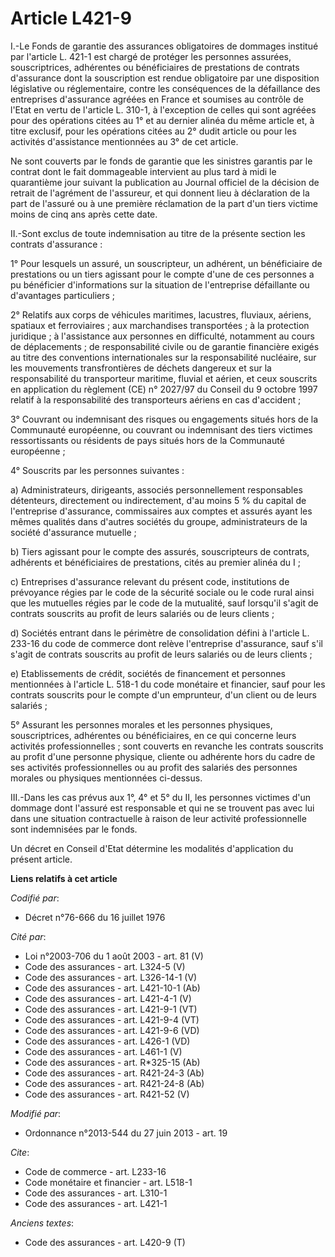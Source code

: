 # Article L421-9

I.-Le Fonds de garantie des assurances obligatoires de dommages institué par l'article L. 421-1 est chargé de protéger les
personnes assurées, souscriptrices, adhérentes ou bénéficiaires de prestations de contrats d'assurance dont la souscription
est rendue obligatoire par une disposition législative ou réglementaire, contre les conséquences de la défaillance des
entreprises d'assurance agréées en France et soumises au contrôle de l'Etat en vertu de l'article L. 310-1, à l'exception de
celles qui sont agréées pour des opérations citées au 1° et au dernier alinéa du même article et, à titre exclusif, pour les
opérations citées au 2° dudit article ou pour les activités d'assistance mentionnées au 3° de cet article. 

Ne sont couverts par le fonds de garantie que les sinistres garantis par le contrat dont le fait dommageable intervient au
plus tard à midi le quarantième jour suivant la publication au Journal officiel de la décision de retrait de l'agrément de
l'assureur, et qui donnent lieu à déclaration de la part de l'assuré ou à une première réclamation de la part d'un tiers
victime moins de cinq ans après cette date. 

II.-Sont exclus de toute indemnisation au titre de la présente section les contrats d'assurance : 

1° Pour lesquels un assuré, un souscripteur, un adhérent, un bénéficiaire de prestations ou un tiers agissant pour le compte
d'une de ces personnes a pu bénéficier d'informations sur la situation de l'entreprise défaillante ou d'avantages
particuliers ; 

2° Relatifs aux corps de véhicules maritimes, lacustres, fluviaux, aériens, spatiaux et ferroviaires ; aux marchandises
transportées ; à la protection juridique ; à l'assistance aux personnes en difficulté, notamment au cours de déplacements ;
de responsabilité civile ou de garantie financière exigés au titre des conventions internationales sur la responsabilité
nucléaire, sur les mouvements transfrontières de déchets dangereux et sur la responsabilité du transporteur maritime, fluvial
et aérien, et ceux souscrits en application du règlement (CE) n° 2027/97 du Conseil du 9 octobre 1997 relatif à la
responsabilité des transporteurs aériens en cas d'accident ; 

3° Couvrant ou indemnisant des risques ou engagements situés hors de la Communauté européenne, ou couvrant ou indemnisant des
tiers victimes ressortissants ou résidents de pays situés hors de la Communauté européenne ; 

4° Souscrits par les personnes suivantes : 

a) Administrateurs, dirigeants, associés personnellement responsables détenteurs, directement ou indirectement, d'au moins 5
% du capital de l'entreprise d'assurance, commissaires aux comptes et assurés ayant les mêmes qualités dans d'autres sociétés
du groupe, administrateurs de la société d'assurance mutuelle ; 

b) Tiers agissant pour le compte des assurés, souscripteurs de contrats, adhérents et bénéficiaires de prestations, cités au
premier alinéa du I ; 

c) Entreprises d'assurance relevant du présent code, institutions de prévoyance régies par le code de la sécurité sociale ou
le code rural ainsi que les mutuelles régies par le code de la mutualité, sauf lorsqu'il s'agit de contrats souscrits au
profit de leurs salariés ou de leurs clients ; 

d) Sociétés entrant dans le périmètre de consolidation défini à l'article L. 233-16 du code de commerce dont relève
l'entreprise d'assurance, sauf s'il s'agit de contrats souscrits au profit de leurs salariés ou de leurs clients ; 

e) Etablissements de crédit, sociétés de financement et personnes mentionnées à l'article L. 518-1 du code monétaire et
financier, sauf pour les contrats souscrits pour le compte d'un emprunteur, d'un client ou de leurs salariés ; 

5° Assurant les personnes morales et les personnes physiques, souscriptrices, adhérentes ou bénéficiaires, en ce qui concerne
leurs activités professionnelles ; sont couverts en revanche les contrats souscrits au profit d'une personne physique,
cliente ou adhérente hors du cadre de ses activités professionnelles ou au profit des salariés des personnes morales ou
physiques mentionnées ci-dessus. 

III.-Dans les cas prévus aux 1°, 4° et 5° du II, les personnes victimes d'un dommage dont l'assuré est responsable et qui ne
se trouvent pas avec lui dans une situation contractuelle à raison de leur activité professionnelle sont indemnisées par le
fonds. 

Un décret en Conseil d'Etat détermine les modalités d'application du présent article.

**Liens relatifs à cet article**

_Codifié par_:

  - Décret n°76-666 du 16 juillet 1976

_Cité par_:

  - Loi n°2003-706 du 1 août 2003 - art. 81 (V)
  - Code des assurances - art. L324-5 (V)
  - Code des assurances - art. L326-14-1 (V)
  - Code des assurances - art. L421-10-1 (Ab)
  - Code des assurances - art. L421-4-1 (V)
  - Code des assurances - art. L421-9-1 (VT)
  - Code des assurances - art. L421-9-4 (VT)
  - Code des assurances - art. L421-9-6 (VD)
  - Code des assurances - art. L426-1 (VD)
  - Code des assurances - art. L461-1 (V)
  - Code des assurances - art. R*325-15 (Ab)
  - Code des assurances - art. R421-24-3 (Ab)
  - Code des assurances - art. R421-24-8 (Ab)
  - Code des assurances - art. R421-52 (V)

_Modifié par_:

  - Ordonnance n°2013-544 du 27 juin 2013 - art. 19

_Cite_:

  - Code de commerce - art. L233-16
  - Code monétaire et financier - art. L518-1
  - Code des assurances - art. L310-1
  - Code des assurances - art. L421-1

_Anciens textes_:

  - Code des assurances - art. L420-9 (T)
